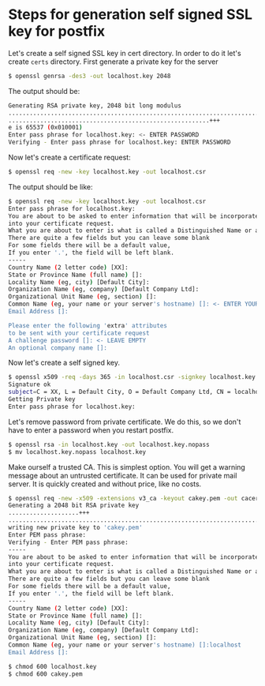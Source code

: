 # Steps for generation self signed SSL key for postfix
Let's create a self signed SSL key in cert directory.
In order to do it let's create `certs` directory.
First generate a private key for the server

```bash
$ openssl genrsa -des3 -out localhost.key 2048
```

The output should be:
```bash
Generating RSA private key, 2048 bit long modulus
..............................................................................................................+++
.........................................................+++
e is 65537 (0x010001)
Enter pass phrase for localhost.key: <- ENTER PASSWORD
Verifying - Enter pass phrase for localhost.key: ENTER PASSWORD

```

Now let's create a certificate request:
```bash
$ openssl req -new -key localhost.key -out localhost.csr
```

The output should be like:
```bash
$ openssl req -new -key localhost.key -out localhost.csr
Enter pass phrase for localhost.key:
You are about to be asked to enter information that will be incorporated
into your certificate request.
What you are about to enter is what is called a Distinguished Name or a DN.
There are quite a few fields but you can leave some blank
For some fields there will be a default value,
If you enter '.', the field will be left blank.
-----
Country Name (2 letter code) [XX]:
State or Province Name (full name) []:
Locality Name (eg, city) [Default City]:
Organization Name (eg, company) [Default Company Ltd]:
Organizational Unit Name (eg, section) []:
Common Name (eg, your name or your server's hostname) []: <- ENTER YOUR DOMAIN           
Email Address []:

Please enter the following 'extra' attributes
to be sent with your certificate request
A challenge password []: <- LEAVE EMPTY
An optional company name []:

```

Now let's create a self signed key.
```bash
$ openssl x509 -req -days 365 -in localhost.csr -signkey localhost.key -out localhost.crt
Signature ok
subject=C = XX, L = Default City, O = Default Company Ltd, CN = localhost
Getting Private key
Enter pass phrase for localhost.key:

```

Let's remove password from private certificate.
We do this, so we don't have to enter a password when you restart postfix.
```bash
$ openssl rsa -in localhost.key -out localhost.key.nopass
$ mv localhost.key.nopass localhost.key
```

Make ourself a trusted CA. This is simplest option.
You will get a warning message about an untrusted certificate.
It can be used for private mail server.
It is quickly created and without price, like no costs.

```bash
$ openssl req -new -x509 -extensions v3_ca -keyout cakey.pem -out cacert.pem -days 3650
Generating a 2048 bit RSA private key
....................+++
................................................................................................+++
writing new private key to 'cakey.pem'
Enter PEM pass phrase:
Verifying - Enter PEM pass phrase:
-----
You are about to be asked to enter information that will be incorporated
into your certificate request.
What you are about to enter is what is called a Distinguished Name or a DN.
There are quite a few fields but you can leave some blank
For some fields there will be a default value,
If you enter '.', the field will be left blank.
-----
Country Name (2 letter code) [XX]:
State or Province Name (full name) []:
Locality Name (eg, city) [Default City]:
Organization Name (eg, company) [Default Company Ltd]:
Organizational Unit Name (eg, section) []:
Common Name (eg, your name or your server's hostname) []:localhost
Email Address []:
```

```bash
$ chmod 600 localhost.key
$ chmod 600 cakey.pem
```